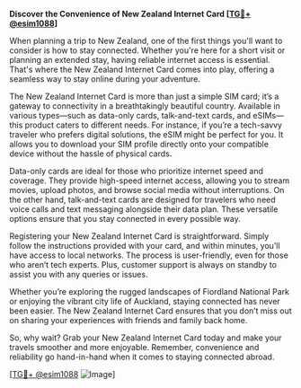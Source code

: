 **Discover the Convenience of New Zealand Internet Card [[TG💪+ @esim1088](https://t.me/s/esim1088)]**

When planning a trip to New Zealand, one of the first things you'll want to consider is how to stay connected. Whether you're here for a short visit or planning an extended stay, having reliable internet access is essential. That's where the New Zealand Internet Card comes into play, offering a seamless way to stay online during your adventure.

The New Zealand Internet Card is more than just a simple SIM card; it’s a gateway to connectivity in a breathtakingly beautiful country. Available in various types—such as data-only cards, talk-and-text cards, and eSIMs—this product caters to different needs. For instance, if you’re a tech-savvy traveler who prefers digital solutions, the eSIM might be perfect for you. It allows you to download your SIM profile directly onto your compatible device without the hassle of physical cards.

Data-only cards are ideal for those who prioritize internet speed and coverage. They provide high-speed internet access, allowing you to stream movies, upload photos, and browse social media without interruptions. On the other hand, talk-and-text cards are designed for travelers who need voice calls and text messaging alongside their data plan. These versatile options ensure that you stay connected in every possible way.

Registering your New Zealand Internet Card is straightforward. Simply follow the instructions provided with your card, and within minutes, you’ll have access to local networks. The process is user-friendly, even for those who aren’t tech experts. Plus, customer support is always on standby to assist you with any queries or issues.

Whether you’re exploring the rugged landscapes of Fiordland National Park or enjoying the vibrant city life of Auckland, staying connected has never been easier. The New Zealand Internet Card ensures that you don’t miss out on sharing your experiences with friends and family back home.

So, why wait? Grab your New Zealand Internet Card today and make your travels smoother and more enjoyable. Remember, convenience and reliability go hand-in-hand when it comes to staying connected abroad.

[[TG💪+ @esim1088](https://t.me/s/esim1088) ![Image](https://i.postimg.cc/Y0z9fWf4/image.png)]